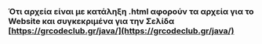 ### Ότι αρχεία είναι με κατάληξη .html αφορούν τα αρχεία για το Website και συγκεκριμένα για την Σελίδα  [https://grcodeclub.gr/java/](https://grcodeclub.gr/java/)
